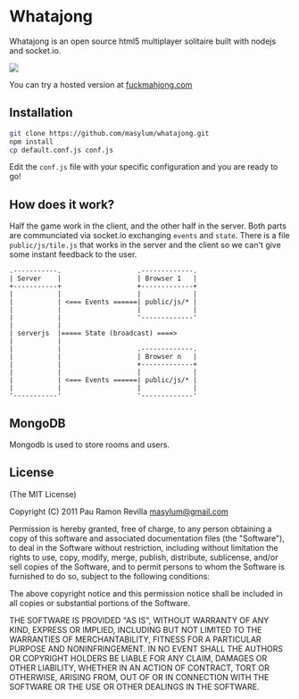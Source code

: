 # Whatajong

Whatajong is an open source html5 multiplayer solitaire built with nodejs and socket.io.

![](https://github.com/masylum/whatajong/raw/master/public/images/preview.jpg)

You can try a hosted version at [fuckmahjong.com](http://www.fuckmahjong.com)

## Installation

```bash
git clone https://github.com/masylum/whatajong.git
npm install
cp default.conf.js conf.js
```

Edit the `conf.js` file with your specific configuration and you are ready to go!

## How does it work?

Half the game work in the client, and the other half in the server.
Both parts are communciated via socket.io exchanging `events` and `state`.
There is a file `public/js/tile.js` that works in the server and the client
so we can't give some instant feedback to the user.

```
.-----------.                   .-------------.
| Server    |                   | Browser 1   |
+-----------+                   +-------------+
|           |                   |             |
|           | <=== Events ======| public/js/* |
|           |                   |             |
|           |                   '-------------'
|           |
| serverjs  |===== State (broadcast) ====>
|           |
|           |                   .-------------.
|           |                   | Browser n   |
|           |                   +-------------+
|           |                   |             |
|           | <=== Events ======| public/js/* |
|           |                   |             |
'-----------'                   '-------------'
```

## MongoDB

Mongodb is used to store rooms and users.

## License
(The MIT License)

Copyright (C) 2011 Pau Ramon Revilla <masylum@gmail.com>

Permission is hereby granted, free of charge, to any person obtaining a copy of
this software and associated documentation files (the "Software"), to deal in
the Software without restriction, including without limitation the rights to
use, copy, modify, merge, publish, distribute, sublicense, and/or sell copies
of the Software, and to permit persons to whom the Software is furnished to do
so, subject to the following conditions:

The above copyright notice and this permission notice shall be included in all
copies or substantial portions of the Software.

THE SOFTWARE IS PROVIDED "AS IS", WITHOUT WARRANTY OF ANY KIND, EXPRESS OR
IMPLIED, INCLUDING BUT NOT LIMITED TO THE WARRANTIES OF MERCHANTABILITY,
FITNESS FOR A PARTICULAR PURPOSE AND NONINFRINGEMENT. IN NO EVENT SHALL THE
AUTHORS OR COPYRIGHT HOLDERS BE LIABLE FOR ANY CLAIM, DAMAGES OR OTHER
LIABILITY, WHETHER IN AN ACTION OF CONTRACT, TORT OR OTHERWISE, ARISING FROM,
OUT OF OR IN CONNECTION WITH THE SOFTWARE OR THE USE OR OTHER DEALINGS IN THE
SOFTWARE.
